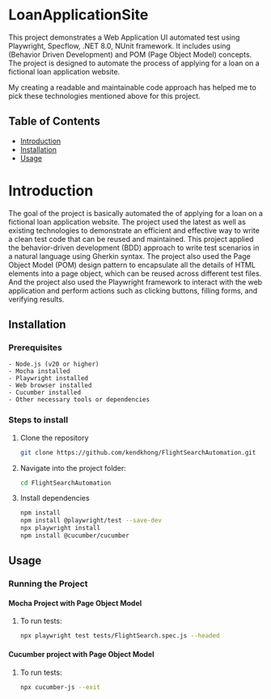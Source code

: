 # LoanApplicationSite
This project demonstrates a Web Application UI automated test using Playwright, Specflow, .NET 8.0, NUnit framework. It includes using (Behavior Driven Development) and POM (Page Object Model) concepts. The project is designed to automate the process of applying for a loan on a fictional loan application website.

My creating a readable and maintainable code approach has helped me to pick these technologies mentioned above for this project. 

## Table of Contents
- [Introduction](#introduction)
- [Installation](#installation)
- [Usage](#usage)

# Introduction
The goal of the project is basically automated the of applying for a loan on a fictional loan application website. The project used the latest as well as existing technologies to demonstrate an efficient and effective way to write a clean test code that can be reused and maintained. This project applied the behavior-driven development (BDD) approach to write test scenarios in a natural language using Gherkin syntax. The project also used the Page Object Model (POM) design pattern to encapsulate all the details of HTML elements into a page object, which can be reused across different test files. And the project also used the Playwright framework to interact with the web application and perform actions such as clicking buttons, filling forms, and verifying results.
## Installation

### Prerequisites

    - Node.js (v20 or higher)
    - Mocha installed 
    - Playwright installed
    - Web browser installed
    - Cucumber installed
    - Other necessary tools or dependencies

### Steps to install
    
1. Clone the repository
    ```bash
    git clone https://github.com/kendkhong/FlightSearchAutomation.git
    ```
2. Navigate into the project folder:
    ```bash
    cd FlightSearchAutomation
    ```
3. Install dependencies
    ```bash
    npm install
    npm install @playwright/test --save-dev
    npx playwright install
    npm install @cucumber/cucumber
    ```

## Usage

### Running the Project

#### Mocha Project with Page Object Model
1. To run tests:
    ```bash
    npx playwright test tests/FlightSearch.spec.js --headed
    ```


#### Cucumber project with Page Object Model

1. To run tests:
    ```bash
    npx cucumber-js --exit
    ```

